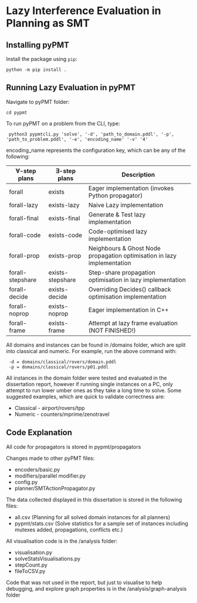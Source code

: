 # Lazy Interference Evaluation in Planning as SMT
## Installing pyPMT

Install the package using `pip`:
```
python -m pip install .
```

## Running Lazy Evaluation in pyPMT

Navigate to pyPMT folder:
```
cd pypmt
```
To run pyPMT on a problem from the CLI, type:
```
 python3 pypmtcli.py 'solve', '-d', 'path_to_domain.pddl', '-p', 'path_to_problem.pddl', '-e', 'encoding_name' '-v' '4'
```
encoding_name represents the configuration key, which can be any of the following:

| ∀-step plans     | ∃-step plans     | Description                                                             |
|------------------|------------------|-------------------------------------------------------------------------|
| forall           | exists           | Eager implementation (invokes Python propagator)                        |
| forall-lazy      | exists-lazy      | Naive Lazy implementation                                               |
| forall-final     | exists-final     | Generate & Test lazy implementation                                     |
| forall-code      | exists-code      | Code-optimised lazy implementation                                      |
| forall-prop      | exists-prop      | Neighbours & Ghost Node propagation optimisation in lazy implementation |
| forall-stepshare | exists-stepshare | Step-share propagation optimisation in lazy implementation              |
| forall-decide    | exists-decide    | Overriding Decides() callback optimisation implementation               |
| forall-noprop    | exists-noprop    | Eager implementation in C++                                             |
| forall-frame     | exists-frame     | Attempt at lazy frame evaluation (NOT FINISHED!)                        |

All domains and instances can be found in /domains folder, which are split into classical and numeric. For example, 
run the above command with:
```
 -d = domains/classical/rovers/domain.pddl
 -p = domains/classical/rovers/p01.pddl
```
All instances in the domain folder were tested and evaluated in the dissertation report, however if running single
instances on a PC, only attempt to run lower umber ones as they take a long time to solve. Some suggested examples,
which are quick to validate correctness are:
* Classical - airport/rovers/tpp
* Numeric - counters/mprime/zenotravel

## Code Explanation
All code for propagators is stored in pypmt/propagators

Changes made to other pyPMT files:
* encoders/basic.py
* modifiers/parallel modifier.py
* config.py
* planner/SMTActionPropagator.py

The data collected displayed in this dissertation is stored in the following files:
* all.csv (Planning  for all solved domain instances for all planners)
* pypmt/stats.csv (Solve statistics for a sample set of instances including mutexes added, propagations, conflicts etc.)

All visualisation code is in the /analysis folder:
* visualisation.py
* solveStatsVisualisations.py
* stepCount.py
* fileToCSV.py

Code that was not used in the report, but just to visualise to help debugging, and explore graph properties is in the 
/analysis/graph-analysis folder

